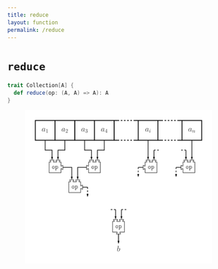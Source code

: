 ```yaml
---
title: reduce
layout: function
permalink: /reduce
---
```


# `reduce`

~~~ scala
trait Collection[A] {
  def reduce(op: (A, A) => A): A
}
~~~

<figure class="diagram">
  <img src="images/reduce.svg" alt="reduce function">
  <!-- <figcaption class="diagram-desc"><code>reduce</code> uses <code>p</code> to classify elements into two groups</figcaption> -->
</figure>
